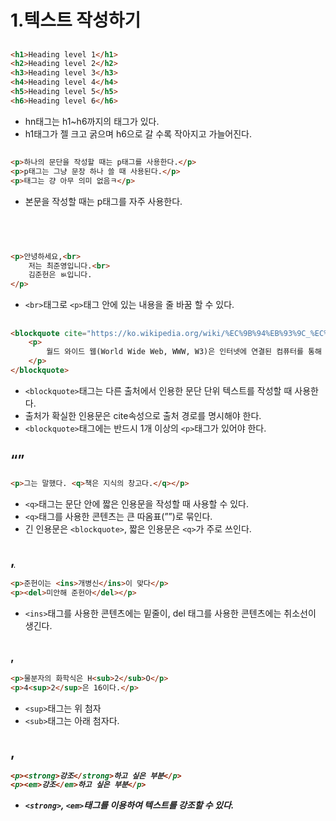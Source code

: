 # 1.텍스트 작성하기

## <hn>

```html
<h1>Heading level 1</h1>
<h2>Heading level 2</h2>
<h3>Heading level 3</h3>
<h4>Heading level 4</h4>
<h5>Heading level 5</h5>
<h6>Heading level 6</h6>
```

- hn태그는 h1~h6까지의 태그가 있다.
- h1태그가 젤 크고 굵으며 h6으로 갈 수록 작아지고 가늘어진다.

## <p>

```html
<p>하나의 문단을 작성할 때는 p태그를 사용한다.</p>
<p>p태그는 그냥 문장 하나 쓸 때 사용된다.</p>
<p>태그는 걍 아무 의미 없음ㅋ</p>
```

- 본문을 작성할 때는 p태그를 자주 사용한다.

## <br>

```html
<p>안녕하세요,<br>
    저는 최준영입니다.<br>
    김준헌은 ㅄ입니다.
</p>
```

- ```<br>```태그로 ```<p>```태그 안에 있는 내용을 줄 바꿈 할 수 있다.

## <blockquote>

```html
<blockquote cite="https://ko.wikipedia.org/wiki/%EC%9B%94%EB%93%9C_%EC%99%80%EC%9D%B4%EB%93%9C_%EC%9B%B9">
    <p>
        월드 와이드 웹(World Wide Web, WWW, W3)은 인터넷에 연결된 컴퓨터를 통해 사람들이 정보를 공유할 수 있는 전 세계적인 정보 공간을 말한다. 간단히 웹(the Web)이라 부르는 경우가 많다. 이 용어는 인터넷과 동의어로 쓰이는 경우가 많으나 엄격히 말해 서로 다른 개념이다. 웹은 전자 메일과 같이 인터넷 상에서 동작하는 하나의 서비스일 뿐이다. 그러나 1993년 이래로 웹은 인터넷 구조의 절대적 위치를 차지하고 있다.
    </p>
</blockquote>
```

- ```<blockquote>```태그는 다른 출처에서 인용한 문단 단위 텍스트를 작성할 때 사용한다.
- 출처가 확실한 인용문은 cite속성으로 출처 경로를 명시해야 한다.
- ```<blockquote>```태그에는 반드시 1개 이상의 ```<p>```태그가 있어야 한다.

## <q>

```html
<p>그는 말했다. <q>책은 지식의 창고다.</q></p>
```

- ```<q>```태그는 문단 안에 짧은 인용문을 작성할 때 사용할 수 있다.
- ```<q>```태그를 사용한 콘텐츠는 큰 따옴표(””)로 묶인다.
- 긴 인용문은 ```<blockquote>```, 짧은 인용문은 ```<q>```가 주로 쓰인다.

## <ins>,<del>

```html
<p>준헌이는 <ins>개병신</ins>이 맞다</p>
<p><del>미안해 준헌아</del></p>
```

- ```<ins>```태그를 사용한 콘텐츠에는 밑줄이, del 태그를 사용한 콘텐츠에는 취소선이 생긴다.

## <sub>,<sup>

```html
<p>물분자의 화학식은 H<sub>2</sub>O</p>
<p>4<sup>2</sup>은 16이다.</p>
```

- ```<sup>```태그는 위 첨자
- ```<sub>```태그는 아래 첨자다.

## <strong>,<em>

```html
<p><strong>강조</strong>하고 싶은 부분</p>
<p><em>강조</em>하고 싶은 부분</p>
```

- ```<strong>```, ```<em>```태그를 이용하여 텍스트를 강조할 수 있다.
